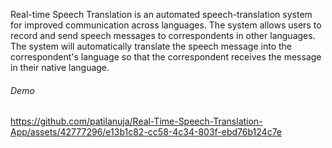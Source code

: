 Real-time Speech Translation is an automated speech-translation system for improved communication across languages.
The system allows users to record and send speech messages to correspondents in other languages. The system will automatically translate the speech message into the correspondent's language so that the correspondent receives the message in their native language.

###### Demo 
https://github.com/patilanuja/Real-Time-Speech-Translation-App/assets/42777296/e13b1c82-cc58-4c34-803f-ebd76b124c7e


